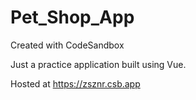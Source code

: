 # Pet_Shop_App
Created with CodeSandbox

Just a practice application built using Vue.

Hosted at https://zsznr.csb.app
